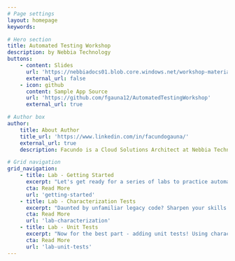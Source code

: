```yaml
---
# Page settings
layout: homepage
keywords:

# Hero section
title: Automated Testing Workshop
description: by Nebbia Technology
buttons:
    - content: Slides
      url: 'https://nebbiadocs01.blob.core.windows.net/workshop-material/[Generic] Automated Testing Workshop Slides.zip'
      external_url: false
    - icon: github
      content: Sample App Source
      url: 'https://github.com/fgauna12/AutomatedTestingWorkshop'
      external_url: true

# Author box
author:
    title: About Author
    title_url: 'https://www.linkedin.com/in/facundogauna/'
    external_url: true
    description: Facundo is a Cloud Solutions Architect at Nebbia Technology. He enjoys helping clients with architecture, containers/orchestration, and stream lining development processes.

# Grid navigation
grid_navigation:
    - title: Lab - Getting Started
      excerpt: "Let's get ready for a series of labs to practice automated testing."
      cta: Read More
      url: 'getting-started'
    - title: Lab - Characterization Tests
      excerpt: "Daunted by unfamiliar legacy code? Sharpen your skills to become familiar with the code and set yourself up for refactoring."
      cta: Read More
      url: 'lab-characterization'
    - title: Lab - Unit Tests
      excerpt: "Now for the best part - adding unit tests! Using characterization tests as a basis for initial test coverage, we can refactor and introduce seams to start unit testing."
      cta: Read More
      url: 'lab-unit-tests'
---
```


